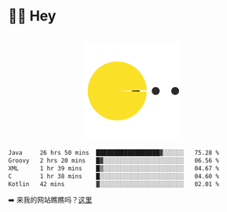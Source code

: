 
# 👋🏻 Hey
<div align="center">
	<br>
	<img src="https://raw.githubusercontent.com/Aniket965/Aniket965/master/pacman.svg?sanitize=true" width="200" height="200">
	<br>
</div>

<!--START_SECTION:waka-->
```text
Java     26 hrs 50 mins  ██████████████████▓░░░░░░   75.28 % 
Groovy   2 hrs 20 mins   █▓░░░░░░░░░░░░░░░░░░░░░░░   06.56 % 
XML      1 hr 39 mins    █▒░░░░░░░░░░░░░░░░░░░░░░░   04.67 % 
C        1 hr 38 mins    █░░░░░░░░░░░░░░░░░░░░░░░░   04.60 % 
Kotlin   42 mins         ▓░░░░░░░░░░░░░░░░░░░░░░░░   02.01 % 
```
<!--END_SECTION:waka-->

 ➡️  来我的网站瞧瞧吗？[这里](https://www.shaolongfei.com)
